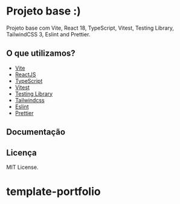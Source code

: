 # Projeto base :)

Projeto base com Vite, React 18, TypeScript, Vitest, Testing Library, TailwindCSS 3, Eslint and Prettier.

## O que utilizamos?

- [Vite](https://vitejs.dev)
- [ReactJS](https://reactjs.org)
- [TypeScript](https://www.typescriptlang.org)
- [Vitest](https://vitest.dev)
- [Testing Library](https://testing-library.com)
- [Tailwindcss](https://tailwindcss.com)
- [Eslint](https://eslint.org)
- [Prettier](https://prettier.io)

## Documentação

## Licença 

MIT License.
# template-portfolio
